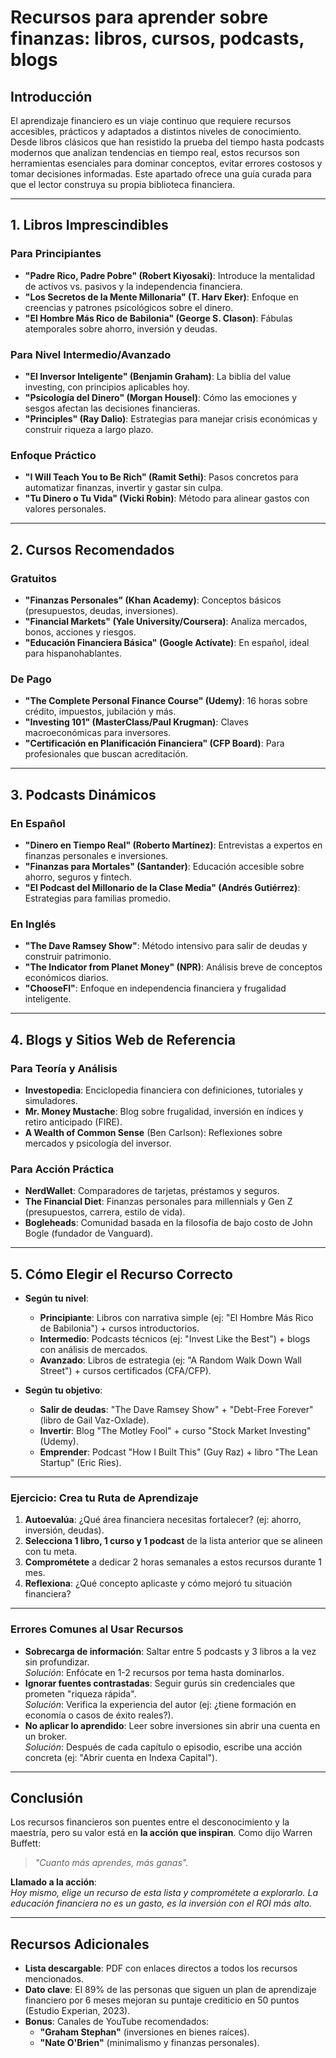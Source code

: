 # Recursos para aprender sobre finanzas: libros, cursos, podcasts, blogs

## Introducción

El aprendizaje financiero es un viaje continuo que requiere recursos accesibles, prácticos y adaptados a distintos niveles de conocimiento. Desde libros clásicos que han resistido la prueba del tiempo hasta podcasts modernos que analizan tendencias en tiempo real, estos recursos son herramientas esenciales para dominar conceptos, evitar errores costosos y tomar decisiones informadas. Este apartado ofrece una guía curada para que el lector construya su propia biblioteca financiera.

---

## 1. Libros Imprescindibles

### Para Principiantes

- **"Padre Rico, Padre Pobre" (Robert Kiyosaki)**: Introduce la mentalidad de activos vs. pasivos y la independencia financiera.  
- **"Los Secretos de la Mente Millonaria" (T. Harv Eker)**: Enfoque en creencias y patrones psicológicos sobre el dinero.  
- **"El Hombre Más Rico de Babilonia" (George S. Clason)**: Fábulas atemporales sobre ahorro, inversión y deudas.  

### Para Nivel Intermedio/Avanzado

- **"El Inversor Inteligente" (Benjamin Graham)**: La biblia del value investing, con principios aplicables hoy.  
- **"Psicología del Dinero" (Morgan Housel)**: Cómo las emociones y sesgos afectan las decisiones financieras.  
- **"Principles" (Ray Dalio)**: Estrategias para manejar crisis económicas y construir riqueza a largo plazo.  

### Enfoque Práctico

- **"I Will Teach You to Be Rich" (Ramit Sethi)**: Pasos concretos para automatizar finanzas, invertir y gastar sin culpa.  
- **"Tu Dinero o Tu Vida" (Vicki Robin)**: Método para alinear gastos con valores personales.  

---

## 2. Cursos Recomendados

### Gratuitos

- **"Finanzas Personales" (Khan Academy)**: Conceptos básicos (presupuestos, deudas, inversiones).  
- **"Financial Markets" (Yale University/Coursera)**: Analiza mercados, bonos, acciones y riesgos.  
- **"Educación Financiera Básica" (Google Actívate)**: En español, ideal para hispanohablantes.  

### De Pago

- **"The Complete Personal Finance Course" (Udemy)**: 16 horas sobre crédito, impuestos, jubilación y más.  
- **"Investing 101" (MasterClass/Paul Krugman)**: Claves macroeconómicas para inversores.  
- **"Certificación en Planificación Financiera" (CFP Board)**: Para profesionales que buscan acreditación.  

---

## 3. Podcasts Dinámicos

### En Español

- **"Dinero en Tiempo Real" (Roberto Martínez)**: Entrevistas a expertos en finanzas personales e inversiones.  
- **"Finanzas para Mortales" (Santander)**: Educación accesible sobre ahorro, seguros y fintech.  
- **"El Podcast del Millonario de la Clase Media" (Andrés Gutiérrez)**: Estrategias para familias promedio.  

### En Inglés

- **"The Dave Ramsey Show"**: Método intensivo para salir de deudas y construir patrimonio.  
- **"The Indicator from Planet Money" (NPR)**: Análisis breve de conceptos económicos diarios.  
- **"ChooseFI"**: Enfoque en independencia financiera y frugalidad inteligente.  

---

## 4. Blogs y Sitios Web de Referencia

### Para Teoría y Análisis

- **Investopedia**: Enciclopedia financiera con definiciones, tutoriales y simuladores.  
- **Mr. Money Mustache**: Blog sobre frugalidad, inversión en índices y retiro anticipado (FIRE).  
- **A Wealth of Common Sense** (Ben Carlson): Reflexiones sobre mercados y psicología del inversor.  

### Para Acción Práctica

- **NerdWallet**: Comparadores de tarjetas, préstamos y seguros.  
- **The Financial Diet**: Finanzas personales para millennials y Gen Z (presupuestos, carrera, estilo de vida).  
- **Bogleheads**: Comunidad basada en la filosofía de bajo costo de John Bogle (fundador de Vanguard).  

---

## 5. Cómo Elegir el Recurso Correcto

- **Según tu nivel**:

  - **Principiante**: Libros con narrativa simple (ej: "El Hombre Más Rico de Babilonia") + cursos introductorios.  
  - **Intermedio**: Podcasts técnicos (ej: "Invest Like the Best") + blogs con análisis de mercados.  
  - **Avanzado**: Libros de estrategia (ej: "A Random Walk Down Wall Street") + cursos certificados (CFA/CFP).  
- **Según tu objetivo**:  

  - **Salir de deudas**: "The Dave Ramsey Show" + "Debt-Free Forever" (libro de Gail Vaz-Oxlade).
  - **Invertir**: Blog "The Motley Fool" + curso "Stock Market Investing" (Udemy).
  - **Emprender**: Podcast "How I Built This" (Guy Raz) + libro "The Lean Startup" (Eric Ries).

---

### Ejercicio: Crea tu Ruta de Aprendizaje

1. **Autoevalúa**: ¿Qué área financiera necesitas fortalecer? (ej: ahorro, inversión, deudas).  
2. **Selecciona 1 libro, 1 curso y 1 podcast** de la lista anterior que se alineen con tu meta.  
3. **Comprométete** a dedicar 2 horas semanales a estos recursos durante 1 mes.  
4. **Reflexiona**: ¿Qué concepto aplicaste y cómo mejoró tu situación financiera?  

---

### Errores Comunes al Usar Recursos

- **Sobrecarga de información**: Saltar entre 5 podcasts y 3 libros a la vez sin profundizar.  
  *Solución*: Enfócate en 1-2 recursos por tema hasta dominarlos.  
- **Ignorar fuentes contrastadas**: Seguir gurús sin credenciales que prometen "riqueza rápida".  
  *Solución*: Verifica la experiencia del autor (ej: ¿tiene formación en economía o casos de éxito reales?).  
- **No aplicar lo aprendido**: Leer sobre inversiones sin abrir una cuenta en un broker.  
  *Solución*: Después de cada capítulo o episodio, escribe una acción concreta (ej: "Abrir cuenta en Indexa Capital").  

---

## Conclusión

Los recursos financieros son puentes entre el desconocimiento y la maestría, pero su valor está en **la acción que inspiran**. Como dijo Warren Buffett:  
> *"Cuanto más aprendes, más ganas".*  

**Llamado a la acción**:  
*Hoy mismo, elige un recurso de esta lista y comprométete a explorarlo. La educación financiera no es un gasto, es la inversión con el ROI más alto.*  

---

## Recursos Adicionales

- **Lista descargable**: PDF con enlaces directos a todos los recursos mencionados.  
- **Dato clave**: El 89% de las personas que siguen un plan de aprendizaje financiero por 6 meses mejoran su puntaje crediticio en 50 puntos (Estudio Experian, 2023).  
- **Bonus**: Canales de YouTube recomendados:  
  - **"Graham Stephan"** (inversiones en bienes raíces).  
  - **"Nate O'Brien"** (minimalismo y finanzas personales).  
